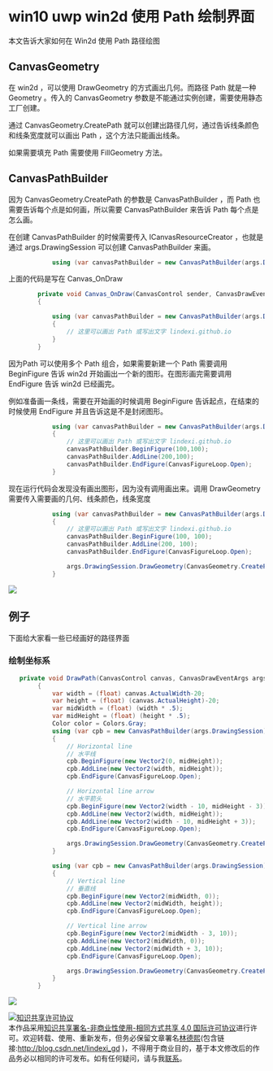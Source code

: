 
# win10 uwp win2d 使用 Path 绘制界面

本文告诉大家如何在 Win2d 使用 Path 路径绘图

<!--more-->


<!-- csdn -->
<!-- 草稿 -->
<div id="toc"></div>

## CanvasGeometry

在 win2d ，可以使用 DrawGeometry 的方式画出几何。而路径 Path 就是一种 Geometry 。传入的 CanvasGeometry 参数是不能通过实例创建，需要使用静态工厂创建。

通过 CanvasGeometry.CreatePath 就可以创建出路径几何，通过告诉线条颜色和线条宽度就可以画出 Path ，这个方法只能画出线条。

如果需要填充 Path 需要使用 FillGeometry 方法。

## CanvasPathBuilder

因为 CanvasGeometry.CreatePath 的参数是 CanvasPathBuilder ，而 Path 也需要告诉每个点是如何画，所以需要 CanvasPathBuilder 来告诉 Path 每个点是怎么画。

在创建 CanvasPathBuilder 的时候需要传入 ICanvasResourceCreator ，也就是通过 args.DrawingSession 可以创建 CanvasPathBuilder 来画。

```csharp
            using (var canvasPathBuilder = new CanvasPathBuilder(args.DrawingSession))

```

上面的代码是写在 Canvas_OnDraw 

```csharp
        private void Canvas_OnDraw(CanvasControl sender, CanvasDrawEventArgs args)
        {

            using (var canvasPathBuilder = new CanvasPathBuilder(args.DrawingSession))
            {
                // 这里可以画出 Path 或写出文字 lindexi.github.io
            }
        }
```

因为Path 可以使用多个 Path 组合，如果需要新建一个 Path 需要调用 BeginFigure 告诉 win2d 开始画出一个新的图形。在图形画完需要调用 EndFigure 告诉 win2d 已经画完。

例如准备画一条线，需要在开始画的时候调用 BeginFigure 告诉起点，在结束的时候使用 EndFigure 并且告诉这是不是封闭图形。

```csharp
            using (var canvasPathBuilder = new CanvasPathBuilder(args.DrawingSession))
            {
                // 这里可以画出 Path 或写出文字 lindexi.github.io
                canvasPathBuilder.BeginFigure(100,100);
                canvasPathBuilder.AddLine(200,100);
                canvasPathBuilder.EndFigure(CanvasFigureLoop.Open);
            }
```

现在运行代码会发现没有画出图形，因为没有调用画出来。调用 DrawGeometry 需要传入需要画的几何、线条颜色，线条宽度

```csharp
            using (var canvasPathBuilder = new CanvasPathBuilder(args.DrawingSession))
            {
                // 这里可以画出 Path 或写出文字 lindexi.github.io
                canvasPathBuilder.BeginFigure(100, 100);
                canvasPathBuilder.AddLine(200, 100);
                canvasPathBuilder.EndFigure(CanvasFigureLoop.Open);

                args.DrawingSession.DrawGeometry(CanvasGeometry.CreatePath(canvasPathBuilder), Colors.Gray, 2);
            }
```

<!-- ![](image/win10 uwp win2d 使用 Path 绘制界面/win10 uwp win2d 使用 Path 绘制界面1.png) -->

![](http://7xqpl8.com1.z0.glb.clouddn.com/lindexi%2F20186691524212.jpg)

## 例子

下面给大家看一些已经画好的路径界面

### 绘制坐标系

```csharp
   private void DrawPath(CanvasControl canvas, CanvasDrawEventArgs args)
        {
            var width = (float) canvas.ActualWidth-20;
            var height = (float) (canvas.ActualHeight)-20;
            var midWidth = (float) (width * .5);
            var midHeight = (float) (height * .5);
            Color color = Colors.Gray;
            using (var cpb = new CanvasPathBuilder(args.DrawingSession))
            {
                // Horizontal line
                // 水平线
                cpb.BeginFigure(new Vector2(0, midHeight));
                cpb.AddLine(new Vector2(width, midHeight));
                cpb.EndFigure(CanvasFigureLoop.Open);

                // Horizontal line arrow
                // 水平箭头
                cpb.BeginFigure(new Vector2(width - 10, midHeight - 3));
                cpb.AddLine(new Vector2(width, midHeight));
                cpb.AddLine(new Vector2(width - 10, midHeight + 3));
                cpb.EndFigure(CanvasFigureLoop.Open);

                args.DrawingSession.DrawGeometry(CanvasGeometry.CreatePath(cpb), color,strokeWidth: 1);
            }

            using (var cpb = new CanvasPathBuilder(args.DrawingSession))
            {
                // Vertical line
                // 垂直线
                cpb.BeginFigure(new Vector2(midWidth, 0));
                cpb.AddLine(new Vector2(midWidth, height));
                cpb.EndFigure(CanvasFigureLoop.Open);

                // Vertical line arrow
                cpb.BeginFigure(new Vector2(midWidth - 3, 10));
                cpb.AddLine(new Vector2(midWidth, 0));
                cpb.AddLine(new Vector2(midWidth + 3, 10));
                cpb.EndFigure(CanvasFigureLoop.Open);

                args.DrawingSession.DrawGeometry(CanvasGeometry.CreatePath(cpb), color, 1);
            }
        }
```

<!-- ![](image/win10 uwp win2d 使用 Path 绘制界面/win10 uwp win2d 使用 Path 绘制界面0.png) -->

![](http://7xqpl8.com1.z0.glb.clouddn.com/lindexi%2F201866856257482.jpg)





<a rel="license" href="http://creativecommons.org/licenses/by-nc-sa/4.0/"><img alt="知识共享许可协议" style="border-width:0" src="https://licensebuttons.net/l/by-nc-sa/4.0/88x31.png" /></a><br />本作品采用<a rel="license" href="http://creativecommons.org/licenses/by-nc-sa/4.0/">知识共享署名-非商业性使用-相同方式共享 4.0 国际许可协议</a>进行许可。欢迎转载、使用、重新发布，但务必保留文章署名[林德熙](http://blog.csdn.net/lindexi_gd)(包含链接:http://blog.csdn.net/lindexi_gd )，不得用于商业目的，基于本文修改后的作品务必以相同的许可发布。如有任何疑问，请与我[联系](mailto:lindexi_gd@163.com)。